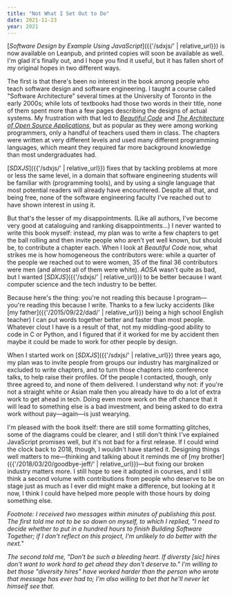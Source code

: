 ```yaml
---
title: "Not What I Set Out to Do"
date: 2021-11-23
year: 2021
---
```


[*Software Design by Example Using JavaScript*]({{'/sdxjs/' | relative_url}})
is now available on Leanpub,
and printed copies will soon be available as well.
I'm glad it's finally out,
and I hope you find it useful,
but it has fallen short of my original hopes in two different ways.

The first is that there's been no interest in the book among people who teach software design and software engineering.
I taught a course called "Software Architecture" several times at the University of Toronto in the early 2000s;
while lots of textbooks had those two words in their title,
none of them spent more than a few pages describing the designs of actual systems.
My frustration with that led to *[Beautiful Code](https://www.oreilly.com/library/view/beautiful-code/9780596510046/)*
and *[The Architecture of Open Source Applications](https://aosabook.org/)*,
but as popular as they were among working programmers,
only a handful of teachers used them in class.
The chapters were written at very different levels and used many different programming languages,
which meant they required far more background knowledge than most undergraduates had.

[*SDXJS*]({{'/sdxjs/' | relative_url}}) fixes that by tackling problems at more or less the same level,
in a domain that software engineering students will be familiar with (programming tools),
and by using a single language that most potential readers will already have encountered.
Despite all that, and being free,
none of the software engineering faculty I've reached out to have shown interest in using it.

But that's the lesser of my disappointments.
(Like all authors, I've become very good at cataloguing and ranking disappointments…)
I never wanted to write this book myself:
instead,
my plan was to write a few chapters to get the ball rolling
and then invite people who aren't yet well known, but should be,
to contribute a chapter each.
When I look at *Beautiful Code* now,
what strikes me is how homogeneous the contributors were:
while a quarter of the people we reached out to were women,
35 of the final 36 contributors were men
(and almost all of them were white).
*AOSA* wasn't quite as bad,
but I wanted [*SDXJS*]({{'/sdxjs/' | relative_url}}) to be better
because I want computer science and the tech industry to be better.

Because here's the thing:
you're not reading this because I program—you're reading this because I write.
Thanks to a few lucky accidents
(like [my father]({{'/2015/09/22/dad/' | relative_url}}) being a high school English teacher)
I can put words together better and faster than most people.
Whatever clout I have is a result of that,
not my middling-good ability to code in C or Python,
and I figured that if it worked for me by accident
then maybe it could be made to work for other people by design.

When I started work on [*SDXJS*]({{'/sdxjs/' | relative_url}}) three years ago,
my plan was to invite people from groups our industry has marginalized or excluded
to write chapters,
and to turn those chapters into conference talks,
to help raise their profiles.
Of the people I contacted,
though,
only three agreed to,
and none of them delivered.
I understand why not:
if you're not a straight white or Asian male
then you already have to do a lot of extra work to get ahead in tech.
Doing even more work on the off chance that it will lead to something else
is a bad investment,
and being asked to do extra work without pay—again—is just wearying.

I'm pleased with the book itself:
there are still some formatting glitches,
some of the diagrams could be clearer,
and I still don't think I've explained JavaScript promises well,
but it's not bad for a first release.
If I could wind the clock back to 2018, though,
I wouldn't have started it.
Designing things well matters to me—thinking and talking about it
reminds me of [my brother]({{'/2018/03/20/goodbye-jeff/' | relative_url}})—but
fixing our broken industry matters more.
I still hope to see it adopted in courses,
and I still think a second volume with contributions from people
who deserve to be on stage just as much as I ever did
might make a difference,
but looking at it now,
I think I could have helped more people with those hours
by doing something else.

*Footnote: I received two messages within minutes of publishing this post.
The first told me not to be so down on myself,
to which I replied,
"I need to decide whether to put in a hundred hours to finish
Building Software Together;
if I don't reflect on this project,
I'm unlikely to do better with the next."*

*The second told me, "Don't be such a bleeding heart.
If diversty [sic] hires don't want to work hard to get ahead they don't deserve to."
I'm willing to bet those "diversity hires" have worked harder
than the person who wrote that message has ever had to;
I'm also willing to bet that he'll never let himself see that.*
